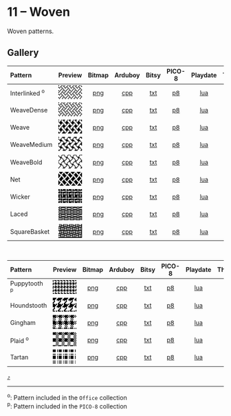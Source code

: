 # 11 – Woven

Woven patterns.

## Gallery

| Pattern | Preview | Bitmap | Arduboy | Bitsy | PICO-8 | Playdate | Thumby |
| :------ | :-----: | :----: | :-----: | :---: | :----: | :------: | :----: |
| Interlinked <sup>o</sup>| <img width="64" height="32" src="../docs/art/Interlinked.png" alt=""> | [png](png/Interlinked.png) | [cpp](Woven.h#L12-L23) | [txt](Woven.bitsy.txt#L5-L14) | [p𝟪](woven.p8.lua#L7-L19) | [lua](Woven.playdate.lua#L5-L17) | [py](Woven.thumby.py#L5-L16) |
| WeaveDense | <img width="64" height="32" src="../docs/art/WeaveDense.png" alt=""> | [png](png/WeaveDense.png) | [cpp](Woven.h#L25-L36) | [txt](Woven.bitsy.txt#L16-L25) | [p𝟪](woven.p8.lua#L21-L33) | [lua](Woven.playdate.lua#L19-L31) | [py](Woven.thumby.py#L18-L29) |
| Weave | <img width="64" height="32" src="../docs/art/Weave.png" alt=""> | [png](png/Weave.png) | [cpp](Woven.h#L38-L49) | [txt](Woven.bitsy.txt#L27-L36) | [p𝟪](woven.p8.lua#L35-L47) | [lua](Woven.playdate.lua#L33-L45) | [py](Woven.thumby.py#L31-L42) |
| WeaveMedium | <img width="64" height="32" src="../docs/art/WeaveMedium.png" alt=""> | [png](png/WeaveMedium.png) | [cpp](Woven.h#L51-L62) | [txt](Woven.bitsy.txt#L38-L47) | [p𝟪](woven.p8.lua#L49-L61) | [lua](Woven.playdate.lua#L47-L59) | [py](Woven.thumby.py#L44-L55) |
| WeaveBold | <img width="64" height="32" src="../docs/art/WeaveBold.png" alt=""> | [png](png/WeaveBold.png) | [cpp](Woven.h#L64-L75) | [txt](Woven.bitsy.txt#L49-L58) | [p𝟪](woven.p8.lua#L63-L75) | [lua](Woven.playdate.lua#L61-L73) | [py](Woven.thumby.py#L57-L68) |
| Net | <img width="64" height="32" src="../docs/art/Net.png" alt=""> | [png](png/Net.png) | [cpp](Woven.h#L77-L88) | [txt](Woven.bitsy.txt#L60-L69) | [p𝟪](woven.p8.lua#L77-L89) | [lua](Woven.playdate.lua#L75-L87) | [py](Woven.thumby.py#L70-L81) |
| Wicker | <img width="64" height="32" src="../docs/art/Wicker.png" alt=""> | [png](png/Wicker.png) | [cpp](Woven.h#L90-L101) | [txt](Woven.bitsy.txt#L71-L80) | [p𝟪](woven.p8.lua#L91-L103) | [lua](Woven.playdate.lua#L89-L101) | [py](Woven.thumby.py#L83-L94) |
| Laced | <img width="64" height="32" src="../docs/art/Laced.png" alt=""> | [png](png/Laced.png) | [cpp](Woven.h#L103-L114) | [txt](Woven.bitsy.txt#L82-L91) | [p𝟪](woven.p8.lua#L105-L117) | [lua](Woven.playdate.lua#L103-L115) | [py](Woven.thumby.py#L96-L107) |
| SquareBasket | <img width="64" height="32" src="../docs/art/SquareBasket.png" alt=""> | [png](png/SquareBasket.png) | [cpp](Woven.h#L116-L127) | [txt](Woven.bitsy.txt#L93-L102) | [p𝟪](woven.p8.lua#L119-L131) | [lua](Woven.playdate.lua#L117-L129) | [py](Woven.thumby.py#L109-L120) |

<br>


| Pattern | Preview | Bitmap | Arduboy | Bitsy | PICO-8 | Playdate | Thumby |
| :------ | :-----: | :----: | :-----: | :---: | :----: | :------: | :----: |
| Puppytooth <sup>p</sup>| <img width="64" height="32" src="../docs/art/Puppytooth.png" alt=""> | [png](png/Puppytooth.png) | [cpp](Woven.h#L129-L141) | [txt](Woven.bitsy.txt#L104-L113) | [p𝟪](woven.p8.lua#L133-L146) | [lua](Woven.playdate.lua#L131-L143) | [py](Woven.thumby.py#L122-L133) |
| Houndstooth | <img width="64" height="32" src="../docs/art/Houndstooth.png" alt=""> | [png](png/Houndstooth.png) | [cpp](Woven.h#L143-L154) | [txt](Woven.bitsy.txt#L115-L124) | [p𝟪](woven.p8.lua#L148-L160) | [lua](Woven.playdate.lua#L145-L157) | [py](Woven.thumby.py#L135-L146) |
| Gingham | <img width="64" height="32" src="../docs/art/Gingham.png" alt=""> | [png](png/Gingham.png) | [cpp](Woven.h#L156-L167) | [txt](Woven.bitsy.txt#L126-L135) | [p𝟪](woven.p8.lua#L162-L174) | [lua](Woven.playdate.lua#L159-L171) | [py](Woven.thumby.py#L148-L159) |
| Plaid <sup>o</sup>| <img width="64" height="32" src="../docs/art/Plaid.png" alt=""> | [png](png/Plaid.png) | [cpp](Woven.h#L169-L180) | [txt](Woven.bitsy.txt#L137-L146) | [p𝟪](woven.p8.lua#L176-L188) | [lua](Woven.playdate.lua#L173-L185) | [py](Woven.thumby.py#L161-L172) |
| Tartan | <img width="64" height="32" src="../docs/art/Tartan.png" alt=""> | [png](png/Tartan.png) | [cpp](Woven.h#L182-L193) | [txt](Woven.bitsy.txt#L148-L157) | [p𝟪](woven.p8.lua#L190-L202) | [lua](Woven.playdate.lua#L187-L199) | [py](Woven.thumby.py#L174-L185) |


[`⤴`](#gallery)

---

<sup>o</sup>: Pattern included in the `Office` collection  
<sup>p</sup>: Pattern included in the `PICO-8` collection

<br>
